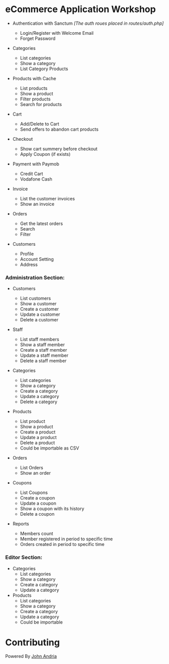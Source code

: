 # eCommerce Application Workshop

- Authentication with Sanctum _[The auth roues placed in routes/auth.php]_
  - Login/Register with Welcome Email
  - Forget Password
  
- Categories
  - List categories
  - Show a category
  - List Category Products

- Products with Cache
  - List products
  - Show a product
  - Filter products 
  - Search for products
  
- Cart
  - Add/Delete to Cart
  - Send offers to abandon cart products

- Checkout
  - Show cart summery before checkout
  - Apply Coupon (if exists)

- Payment with Paymob 
    - Credit Cart
    - Vodafone Cash

- Invoice
  - List the customer invoices
  - Show an invoice

- Orders
    - Get the latest orders
    - Search
    - Filter

- Customers
  - Profile
  - Account Setting
  - Address

### Administration Section: 

- Customers
  - List customers 
  - Show a customer
  - Create a customer
  - Update a customer 
  - Delete a customer

- Staff
  - List staff members
  - Show a staff member
  - Create a staff member
  - Update a staff member
  - Delete a staff member

- Categories
  - List categories
  - Show a category
  - Create a category
  - Update a category
  - Delete a category

- Products
  - List product
  - Show a product
  - Create a product
  - Update a product
  - Delete a product
  - Could be importable as CSV

- Orders
    - List Orders
    - Show an order

- Coupons
  - List Coupons
  - Create a coupon
  - Update a coupon
  - Show a coupon with its history
  - Delete a coupon

- Reports
  - Members count
  - Member registered in period to specific time
  - Orders created in period to specific time
  
### Editor Section: 
  
- Categories
  - List categories
  - Show a category
  - Create a category
  - Update a category
- Products
  - List categories
  - Show a category
  - Create a category
  - Update a category
  - Could be importable

# Contributing

Powered By
[John Andria](https://github.com/JohnAndria)
